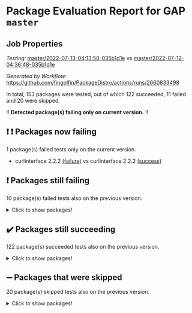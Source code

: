 # Package Evaluation Report for GAP `master`

## Job Properties

*Testing:* [master/2022-07-13-04:13:58-035b1d1e](https://github.com/fingolfin/PackageDistro/blob/data/reports/master/2022-07-13-04:13:58-035b1d1e) vs [master/2022-07-12-04:36:48-035b1d1e](https://github.com/fingolfin/PackageDistro/blob/data/reports/master/2022-07-12-04:36:48-035b1d1e)

*Generated by Workflow:* https://github.com/fingolfin/PackageDistro/actions/runs/2660833498

In total, 153 packages were tested, out of which 122 succeeded, 11 failed and 20 were skipped.

:bangbang: **Detected package(s) failing only on current version.** :bangbang:

## :exclamation: :exclamation: Packages now failing

1 package(s) failed tests only on the current version.
- curlinterface 2.2.2 [(failure)](https://github.com/fingolfin/PackageDistro/runs/7314088522?check_suite_focus=true) vs curlinterface 2.2.2 [(success)](https://github.com/fingolfin/PackageDistro/runs/7294973045?check_suite_focus=true)

## :exclamation: Packages still failing

10 package(s) failed tests also on the previous version.
<details><summary>Click to show packages!</summary>

- fining 1.4.1 [(failure)](https://github.com/fingolfin/PackageDistro/runs/7314089040?check_suite_focus=true)
- francy 1.2.4 [(failure)](https://github.com/fingolfin/PackageDistro/runs/7314089269?check_suite_focus=true)
- hap 1.44 [(failure)](https://github.com/fingolfin/PackageDistro/runs/7314089714?check_suite_focus=true)
- packagemanager 1.2 [(failure)](https://github.com/fingolfin/PackageDistro/runs/7314092295?check_suite_focus=true)
- qpa 1.33 [(failure)](https://github.com/fingolfin/PackageDistro/runs/7314092826?check_suite_focus=true)
- rcwa 4.6.4 [(failure)](https://github.com/fingolfin/PackageDistro/runs/7314093054?check_suite_focus=true)
- recog 1.3.2 [(failure)](https://github.com/fingolfin/PackageDistro/runs/7314093166?check_suite_focus=true)
- semigroups 4.0.0 [(failure)](https://github.com/fingolfin/PackageDistro/runs/7314093403?check_suite_focus=true)
- ugaly 4.0.2 [(failure)](https://github.com/fingolfin/PackageDistro/runs/7314094094?check_suite_focus=true)
- yangbaxter 0.10.0 [(failure)](https://github.com/fingolfin/PackageDistro/runs/7314094407?check_suite_focus=true)
</details>

## :heavy_check_mark: Packages still succeeding

122 package(s) succeeded tests also on the previous version.
<details><summary>Click to show packages!</summary>

- ace 5.4 [(success)](https://github.com/fingolfin/PackageDistro/runs/7314087199?check_suite_focus=true)
- aclib 1.3.2 [(success)](https://github.com/fingolfin/PackageDistro/runs/7314087248?check_suite_focus=true)
- agt 0.2 [(success)](https://github.com/fingolfin/PackageDistro/runs/7314087284?check_suite_focus=true)
- alnuth 3.2.1 [(success)](https://github.com/fingolfin/PackageDistro/runs/7314087341?check_suite_focus=true)
- anupq 3.2.6 [(success)](https://github.com/fingolfin/PackageDistro/runs/7314087397?check_suite_focus=true)
- atlasrep 2.1.2 [(success)](https://github.com/fingolfin/PackageDistro/runs/7314087453?check_suite_focus=true)
- autodoc 2022.07.10 [(success)](https://github.com/fingolfin/PackageDistro/runs/7314087514?check_suite_focus=true)
- automata 1.15 [(success)](https://github.com/fingolfin/PackageDistro/runs/7314087552?check_suite_focus=true)
- automgrp 1.3.2 [(success)](https://github.com/fingolfin/PackageDistro/runs/7314087610?check_suite_focus=true)
- autpgrp 1.10.2 [(success)](https://github.com/fingolfin/PackageDistro/runs/7314087655?check_suite_focus=true)
- cap 2022.06-05 [(success)](https://github.com/fingolfin/PackageDistro/runs/7314087702?check_suite_focus=true)
- caratinterface 2.3.3 [(success)](https://github.com/fingolfin/PackageDistro/runs/7314087786?check_suite_focus=true)
- cddinterface 2020.06.24 [(success)](https://github.com/fingolfin/PackageDistro/runs/7314087837?check_suite_focus=true)
- circle 1.6.5 [(success)](https://github.com/fingolfin/PackageDistro/runs/7314087919?check_suite_focus=true)
- classicpres 1.22 [(success)](https://github.com/fingolfin/PackageDistro/runs/7314087972?check_suite_focus=true)
- cohomolo 1.6.10 [(success)](https://github.com/fingolfin/PackageDistro/runs/7314088024?check_suite_focus=true)
- congruence 1.2.4 [(success)](https://github.com/fingolfin/PackageDistro/runs/7314088068?check_suite_focus=true)
- corelg 1.56 [(success)](https://github.com/fingolfin/PackageDistro/runs/7314088117?check_suite_focus=true)
- crime 1.6 [(success)](https://github.com/fingolfin/PackageDistro/runs/7314088158?check_suite_focus=true)
- crisp 1.4.5 [(success)](https://github.com/fingolfin/PackageDistro/runs/7314088236?check_suite_focus=true)
- crypting 0.10 [(success)](https://github.com/fingolfin/PackageDistro/runs/7314088284?check_suite_focus=true)
- cryst 4.1.24 [(success)](https://github.com/fingolfin/PackageDistro/runs/7314088340?check_suite_focus=true)
- crystcat 1.1.9 [(success)](https://github.com/fingolfin/PackageDistro/runs/7314088385?check_suite_focus=true)
- ctbllib 1.3.4 [(success)](https://github.com/fingolfin/PackageDistro/runs/7314088440?check_suite_focus=true)
- cubefree 1.19 [(success)](https://github.com/fingolfin/PackageDistro/runs/7314088471?check_suite_focus=true)
- cvec 2.7.5 [(success)](https://github.com/fingolfin/PackageDistro/runs/7314088560?check_suite_focus=true)
- datastructures 0.2.7 [(success)](https://github.com/fingolfin/PackageDistro/runs/7314088598?check_suite_focus=true)
- deepthought 1.0.5 [(success)](https://github.com/fingolfin/PackageDistro/runs/7314088643?check_suite_focus=true)
- design 1.7 [(success)](https://github.com/fingolfin/PackageDistro/runs/7314088682?check_suite_focus=true)
- difsets 2.3.1 [(success)](https://github.com/fingolfin/PackageDistro/runs/7314088737?check_suite_focus=true)
- digraphs 1.5.3 [(success)](https://github.com/fingolfin/PackageDistro/runs/7314088775?check_suite_focus=true)
- edim 1.3.5 [(success)](https://github.com/fingolfin/PackageDistro/runs/7314088832?check_suite_focus=true)
- example 4.3.1 [(success)](https://github.com/fingolfin/PackageDistro/runs/7314088874?check_suite_focus=true)
- factint 1.6.3 [(success)](https://github.com/fingolfin/PackageDistro/runs/7314088908?check_suite_focus=true)
- ferret 1.0.8 [(success)](https://github.com/fingolfin/PackageDistro/runs/7314088941?check_suite_focus=true)
- fga 1.4.0 [(success)](https://github.com/fingolfin/PackageDistro/runs/7314088988?check_suite_focus=true)
- float 1.0.3 [(success)](https://github.com/fingolfin/PackageDistro/runs/7314089076?check_suite_focus=true)
- format 1.4.3 [(success)](https://github.com/fingolfin/PackageDistro/runs/7314089113?check_suite_focus=true)
- forms 1.2.8 [(success)](https://github.com/fingolfin/PackageDistro/runs/7314089150?check_suite_focus=true)
- fplsa 1.2.5 [(success)](https://github.com/fingolfin/PackageDistro/runs/7314089188?check_suite_focus=true)
- fr 2.4.8 [(success)](https://github.com/fingolfin/PackageDistro/runs/7314089232?check_suite_focus=true)
- fwtree 1.3 [(success)](https://github.com/fingolfin/PackageDistro/runs/7314089321?check_suite_focus=true)
- gbnp 1.0.5 [(success)](https://github.com/fingolfin/PackageDistro/runs/7314089358?check_suite_focus=true)
- generalizedmorphismsforcap 2022.05-01 [(success)](https://github.com/fingolfin/PackageDistro/runs/7314089394?check_suite_focus=true)
- genss 1.6.6 [(success)](https://github.com/fingolfin/PackageDistro/runs/7314089433?check_suite_focus=true)
- gradedringforhomalg 2022.06-01 [(success)](https://github.com/fingolfin/PackageDistro/runs/7314089471?check_suite_focus=true)
- grape 4.8.5 [(success)](https://github.com/fingolfin/PackageDistro/runs/7314089514?check_suite_focus=true)
- groupoids 1.69 [(success)](https://github.com/fingolfin/PackageDistro/runs/7314089554?check_suite_focus=true)
- grpconst 2.6.2 [(success)](https://github.com/fingolfin/PackageDistro/runs/7314089603?check_suite_focus=true)
- guarana 0.96.3 [(success)](https://github.com/fingolfin/PackageDistro/runs/7314089634?check_suite_focus=true)
- guava 3.16 [(success)](https://github.com/fingolfin/PackageDistro/runs/7314089671?check_suite_focus=true)
- hapcryst 0.1.14 [(success)](https://github.com/fingolfin/PackageDistro/runs/7314089756?check_suite_focus=true)
- hecke 1.5.3 [(success)](https://github.com/fingolfin/PackageDistro/runs/7314089796?check_suite_focus=true)
- help 3.5 [(success)](https://github.com/fingolfin/PackageDistro/runs/7314089839?check_suite_focus=true)
- idrel 2.44 [(success)](https://github.com/fingolfin/PackageDistro/runs/7314089880?check_suite_focus=true)
- images 1.3.1 [(success)](https://github.com/fingolfin/PackageDistro/runs/7314089920?check_suite_focus=true)
- intpic 0.3.0 [(success)](https://github.com/fingolfin/PackageDistro/runs/7314089987?check_suite_focus=true)
- io 4.7.2 [(success)](https://github.com/fingolfin/PackageDistro/runs/7314090085?check_suite_focus=true)
- irredsol 1.4.3 [(success)](https://github.com/fingolfin/PackageDistro/runs/7314090244?check_suite_focus=true)
- json 2.1.0 [(success)](https://github.com/fingolfin/PackageDistro/runs/7314090380?check_suite_focus=true)
- jupyterkernel 1.4.1 [(success)](https://github.com/fingolfin/PackageDistro/runs/7314090486?check_suite_focus=true)
- jupyterviz 1.5.1 [(success)](https://github.com/fingolfin/PackageDistro/runs/7314090557?check_suite_focus=true)
- kan 1.34 [(success)](https://github.com/fingolfin/PackageDistro/runs/7314090610?check_suite_focus=true)
- kbmag 1.5.9 [(success)](https://github.com/fingolfin/PackageDistro/runs/7314090666?check_suite_focus=true)
- laguna 3.9.5 [(success)](https://github.com/fingolfin/PackageDistro/runs/7314090748?check_suite_focus=true)
- liealgdb 2.2.1 [(success)](https://github.com/fingolfin/PackageDistro/runs/7314090903?check_suite_focus=true)
- liepring 2.6 [(success)](https://github.com/fingolfin/PackageDistro/runs/7314090978?check_suite_focus=true)
- liering 2.4.2 [(success)](https://github.com/fingolfin/PackageDistro/runs/7314091037?check_suite_focus=true)
- linearalgebraforcap 2022.06-03 [(success)](https://github.com/fingolfin/PackageDistro/runs/7314091101?check_suite_focus=true)
- loops 3.4.1 [(success)](https://github.com/fingolfin/PackageDistro/runs/7314091155?check_suite_focus=true)
- lpres 1.0.3 [(success)](https://github.com/fingolfin/PackageDistro/runs/7314091220?check_suite_focus=true)
- majoranaalgebras 1.4 [(success)](https://github.com/fingolfin/PackageDistro/runs/7314091287?check_suite_focus=true)
- mapclass 1.4.5 [(success)](https://github.com/fingolfin/PackageDistro/runs/7314091373?check_suite_focus=true)
- matgrp 0.64 [(success)](https://github.com/fingolfin/PackageDistro/runs/7314091453?check_suite_focus=true)
- modisom 2.5.2 [(success)](https://github.com/fingolfin/PackageDistro/runs/7314091535?check_suite_focus=true)
- modulepresentationsforcap 2022.05-03 [(success)](https://github.com/fingolfin/PackageDistro/runs/7314091615?check_suite_focus=true)
- monoidalcategories 2022.06-07 [(success)](https://github.com/fingolfin/PackageDistro/runs/7314091703?check_suite_focus=true)
- nconvex 2020.11-04 [(success)](https://github.com/fingolfin/PackageDistro/runs/7314091803?check_suite_focus=true)
- nilmat 1.4.1 [(success)](https://github.com/fingolfin/PackageDistro/runs/7314091872?check_suite_focus=true)
- nock 1.5 [(success)](https://github.com/fingolfin/PackageDistro/runs/7314091932?check_suite_focus=true)
- normalizinterface 1.3.3 [(success)](https://github.com/fingolfin/PackageDistro/runs/7314091998?check_suite_focus=true)
- nq 2.5.8 [(success)](https://github.com/fingolfin/PackageDistro/runs/7314092053?check_suite_focus=true)
- numericalsgps 1.3.0 [(success)](https://github.com/fingolfin/PackageDistro/runs/7314092115?check_suite_focus=true)
- openmath 11.5.1 [(success)](https://github.com/fingolfin/PackageDistro/runs/7314092177?check_suite_focus=true)
- orb 4.8.4 [(success)](https://github.com/fingolfin/PackageDistro/runs/7314092234?check_suite_focus=true)
- patternclass 2.4.2 [(success)](https://github.com/fingolfin/PackageDistro/runs/7314092387?check_suite_focus=true)
- permut 2.0.4 [(success)](https://github.com/fingolfin/PackageDistro/runs/7314092454?check_suite_focus=true)
- polenta 1.3.10 [(success)](https://github.com/fingolfin/PackageDistro/runs/7314092545?check_suite_focus=true)
- polymaking 0.8.6 [(success)](https://github.com/fingolfin/PackageDistro/runs/7314092614?check_suite_focus=true)
- primgrp 3.4.2 [(success)](https://github.com/fingolfin/PackageDistro/runs/7314092681?check_suite_focus=true)
- profiling 2.5.0 [(success)](https://github.com/fingolfin/PackageDistro/runs/7314092743?check_suite_focus=true)
- quagroup 1.8.3 [(success)](https://github.com/fingolfin/PackageDistro/runs/7314092911?check_suite_focus=true)
- radiroot 2.9 [(success)](https://github.com/fingolfin/PackageDistro/runs/7314092988?check_suite_focus=true)
- rds 1.8 [(success)](https://github.com/fingolfin/PackageDistro/runs/7314093122?check_suite_focus=true)
- repndecomp 1.2.1 [(success)](https://github.com/fingolfin/PackageDistro/runs/7314093228?check_suite_focus=true)
- repsn 3.1.0 [(success)](https://github.com/fingolfin/PackageDistro/runs/7314093273?check_suite_focus=true)
- resclasses 4.7.2 [(success)](https://github.com/fingolfin/PackageDistro/runs/7314093321?check_suite_focus=true)
- scscp 2.3.1 [(success)](https://github.com/fingolfin/PackageDistro/runs/7314093368?check_suite_focus=true)
- sglppow 2.2 [(success)](https://github.com/fingolfin/PackageDistro/runs/7314093449?check_suite_focus=true)
- sgpviz 0.999.5 [(success)](https://github.com/fingolfin/PackageDistro/runs/7314093509?check_suite_focus=true)
- simpcomp 2.1.14 [(success)](https://github.com/fingolfin/PackageDistro/runs/7314093544?check_suite_focus=true)
- singular 2020.12.18 [(success)](https://github.com/fingolfin/PackageDistro/runs/7314093592?check_suite_focus=true)
- sla 1.5.3 [(success)](https://github.com/fingolfin/PackageDistro/runs/7314093638?check_suite_focus=true)
- smallgrp 1.5 [(success)](https://github.com/fingolfin/PackageDistro/runs/7314093685?check_suite_focus=true)
- smallsemi 0.6.13 [(success)](https://github.com/fingolfin/PackageDistro/runs/7314093732?check_suite_focus=true)
- sonata 2.9.4 [(success)](https://github.com/fingolfin/PackageDistro/runs/7314093759?check_suite_focus=true)
- sophus 1.25 [(success)](https://github.com/fingolfin/PackageDistro/runs/7314093798?check_suite_focus=true)
- spinsym 1.5.2 [(success)](https://github.com/fingolfin/PackageDistro/runs/7314093843?check_suite_focus=true)
- symbcompcc 1.3.2 [(success)](https://github.com/fingolfin/PackageDistro/runs/7314093884?check_suite_focus=true)
- thelma 1.3 [(success)](https://github.com/fingolfin/PackageDistro/runs/7314093931?check_suite_focus=true)
- tomlib 1.2.9 [(success)](https://github.com/fingolfin/PackageDistro/runs/7314093971?check_suite_focus=true)
- toric 1.9.5 [(success)](https://github.com/fingolfin/PackageDistro/runs/7314094008?check_suite_focus=true)
- transgrp 3.6.2 [(success)](https://github.com/fingolfin/PackageDistro/runs/7314094058?check_suite_focus=true)
- unipot 1.5 [(success)](https://github.com/fingolfin/PackageDistro/runs/7314094115?check_suite_focus=true)
- unitlib 4.1.0 [(success)](https://github.com/fingolfin/PackageDistro/runs/7314094150?check_suite_focus=true)
- utils 0.74 [(success)](https://github.com/fingolfin/PackageDistro/runs/7314094189?check_suite_focus=true)
- uuid 0.7 [(success)](https://github.com/fingolfin/PackageDistro/runs/7314094234?check_suite_focus=true)
- walrus 0.9991 [(success)](https://github.com/fingolfin/PackageDistro/runs/7314094282?check_suite_focus=true)
- wedderga 4.10.2 [(success)](https://github.com/fingolfin/PackageDistro/runs/7314094319?check_suite_focus=true)
- xmod 2.88 [(success)](https://github.com/fingolfin/PackageDistro/runs/7314094358?check_suite_focus=true)
- xmodalg 1.22 [(success)](https://github.com/fingolfin/PackageDistro/runs/7314094388?check_suite_focus=true)
- zeromqinterface 0.13 [(success)](https://github.com/fingolfin/PackageDistro/runs/7314094433?check_suite_focus=true)
</details>

## :heavy_minus_sign: Packages that were skipped

20 package(s) skipped tests also on the previous version.
<details><summary>Click to show packages!</summary>

- 4ti2interface 2022.03-01 [(skipped)](https://github.com/fingolfin/PackageDistro/runs/7314013994?check_suite_focus=true)
- browse 1.8.14 [(skipped)](https://github.com/fingolfin/PackageDistro/runs/7314013994?check_suite_focus=true)
- examplesforhomalg 2022.03-01 [(skipped)](https://github.com/fingolfin/PackageDistro/runs/7314013994?check_suite_focus=true)
- gapdoc 1.6.5 [(skipped)](https://github.com/fingolfin/PackageDistro/runs/7314013994?check_suite_focus=true)
- gauss 2022.03-01 [(skipped)](https://github.com/fingolfin/PackageDistro/runs/7314013994?check_suite_focus=true)
- gaussforhomalg 2022.03-01 [(skipped)](https://github.com/fingolfin/PackageDistro/runs/7314013994?check_suite_focus=true)
- gradedmodules 2022.03-01 [(skipped)](https://github.com/fingolfin/PackageDistro/runs/7314013994?check_suite_focus=true)
- homalg 2022.03-01 [(skipped)](https://github.com/fingolfin/PackageDistro/runs/7314013994?check_suite_focus=true)
- homalgtocas 2022.03-01 [(skipped)](https://github.com/fingolfin/PackageDistro/runs/7314013994?check_suite_focus=true)
- io_forhomalg 2022.03-01 [(skipped)](https://github.com/fingolfin/PackageDistro/runs/7314013994?check_suite_focus=true)
- itc 1.5.1 [(skipped)](https://github.com/fingolfin/PackageDistro/runs/7314013994?check_suite_focus=true)
- localizeringforhomalg 2022.03-01 [(skipped)](https://github.com/fingolfin/PackageDistro/runs/7314013994?check_suite_focus=true)
- matricesforhomalg 2022.06-01 [(skipped)](https://github.com/fingolfin/PackageDistro/runs/7314013994?check_suite_focus=true)
- modules 2022.03-01 [(skipped)](https://github.com/fingolfin/PackageDistro/runs/7314013994?check_suite_focus=true)
- polycyclic 2.16 [(skipped)](https://github.com/fingolfin/PackageDistro/runs/7314013994?check_suite_focus=true)
- ringsforhomalg 2022.04-01 [(skipped)](https://github.com/fingolfin/PackageDistro/runs/7314013994?check_suite_focus=true)
- sco 2022.03-01 [(skipped)](https://github.com/fingolfin/PackageDistro/runs/7314013994?check_suite_focus=true)
- toolsforhomalg 2022.05-01 [(skipped)](https://github.com/fingolfin/PackageDistro/runs/7314013994?check_suite_focus=true)
- toricvarieties 2022.03.23 [(skipped)](https://github.com/fingolfin/PackageDistro/runs/7314013994?check_suite_focus=true)
- xgap 4.31 [(skipped)](https://github.com/fingolfin/PackageDistro/runs/7314013994?check_suite_focus=true)
</details>


